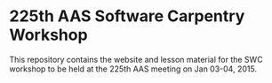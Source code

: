 225th AAS Software Carpentry Workshop
=====================================

This repository contains the website and lesson material for the SWC workshop to be held
at the 225th AAS meeting on Jan 03-04, 2015.
